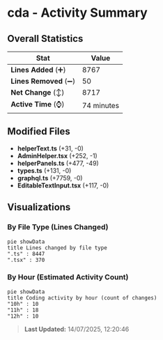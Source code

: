 # cda - Activity Summary 

## Overall Statistics

| Stat                   | Value                                                             |
| ---------------------- | ----------------------------------------------------------------- |
| **Lines Added** (➕)   | 8767                                          |
| **Lines Removed** (➖) | 50                                        |
| **Net Change** (↕)    | 8717                |
| **Active Time** (⌚)   | 74 minutes |


## Modified Files
- **helperText.ts** (+31, -0)
- **AdminHelper.tsx** (+252, -1)
- **helperPanels.ts** (+477, -49)
- **types.ts** (+131, -0)
- **graphql.ts** (+7759, -0)
- **EditableTextInput.tsx** (+117, -0)

## Visualizations

### By File Type (Lines Changed)

```mermaid
pie showData
title Lines changed by file type
".ts" : 8447
".tsx" : 370
```

### By Hour (Estimated Activity Count)

```mermaid
pie showData
title Coding activity by hour (count of changes)
"10h" : 10
"11h" : 18
"12h" : 10
```


> **Last Updated:** 14/07/2025, 12:20:46